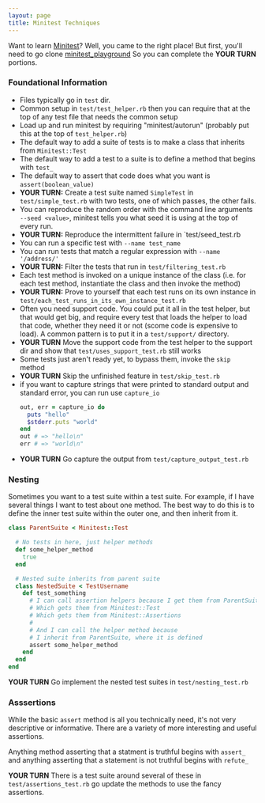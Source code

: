 ```yaml
---
layout: page
title: Minitest Techniques
---
```


Want to learn [Minitest](https://github.com/seattlerb/minitest)?
Well, you came to the right place!
But first, you'll need to go clone [minitest_playground](https://github.com/turingschool/minitest_playground)
So you can complete the **YOUR TURN** portions.

### Foundational Information

* Files typically go in `test` dir.
* Common setup in `test/test_helper.rb` then you can require that at the top of any test file that needs the common setup
* Load up and run minitest by requiring "minitest/autorun" (probably put this at the top of `test_helper.rb`)
* The default way to add a suite of tests is to make a class that inherits from `Minitest::Test`
* The default way to add a test to a suite is to define a method that begins with `test_`
* The default way to assert that code does what you want is `assert(boolean_value)`
* **YOUR TURN:** Create a test suite named `SimpleTest` in `test/simple_test.rb` with two tests, one of which passes, the other fails.
* You can reproduce the random order with the command line arguments `--seed <value>`, minitest tells you what seed it is using at the top of every run.
* **YOUR TURN:** Reproduce the intermittent failure in `test/seed_test.rb
* You can run a specific test with `--name test_name`
* You can run tests that match a regular expression with `--name '/address/'`
* **YOUR TURN:** Filter the tests that run in `test/filtering_test.rb`
* Each test method is invoked on a unique instance of the class (i.e. for each test method, instantiate the class and then invoke the method)
* **YOUR TURN:** Prove to yourself that each test runs on its own instance in `test/each_test_runs_in_its_own_instance_test.rb`
* Often you need support code. You could put it all in the test helper, but that would get big, and require every test that loads the helper to load that code,
  whether they need it or not (scome code is expensive to load). A common pattern is to put it in a `test/support/` directory.
* **YOUR TURN** Move the support code from the test helper to the support dir and show that `test/uses_support_test.rb` still works
* Some tests just aren't ready yet, to bypass them, invoke the `skip` method
* **YOUR TURN** Skip the unfinished feature in `test/skip_test.rb`
* if you want to capture strings that were printed to standard output and standard error, you can run use `capture_io`
  ```ruby
  out, err = capture_io do
    puts "hello"
    $stderr.puts "world"
  end
  out # => "hello\n"
  err # => "world\n"
  ```
* **YOUR TURN** Go capture the output from `test/capture_output_test.rb`

### Nesting

Sometimes you want to a test suite within a test suite. For example, if I have several things I want to test about one method.
The best way to do this is to define the inner test suite within the outer one, and then inherit from it.

```ruby
class ParentSuite < Minitest::Test

  # No tests in here, just helper methods
  def some_helper_method
    true
  end

  # Nested suite inherits from parent suite
  class NestedSuite < TestUsername
    def test_something
      # I can call assertion helpers because I get them from ParentSuite
      # Which gets them from Minitest::Test
      # Which gets them from Minitest::Assertions
      #
      # And I can call the helper method because
      # I inherit from ParentSuite, where it is defined
      assert some_helper_method
    end
  end
end
```

**YOUR TURN** Go implement the nested test suites in `test/nesting_test.rb`


### Asssertions

While the basic `assert` method is all you technically need, it's not very descriptive or informative.
There are a variety of more interesting and useful assertions.

Anything method asserting that a statment is truthful begins with `assert_` and
anything asserting that a statement is not truthful begins with `refute_`

**YOUR TURN** There is a test suite around several of these
in `test/assertions_test.rb` go update the methods to use the fancy assertions.
